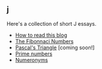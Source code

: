 ## j

Here's a collection of short J essays.

* [How to read this blog](https://github.com/jdan/j/issues/1)
* [The Fibonnaci Numbers](https://github.com/jdan/j/issues/2)
* [Pascal's Triangle](https://github.com/jdan/j/issues/3) [coming soon!]
* [Prime numbers](https://github.com/jdan/j/issues/4)
* [Numeronyms](https://github.com/jdan/j/issues/5)
